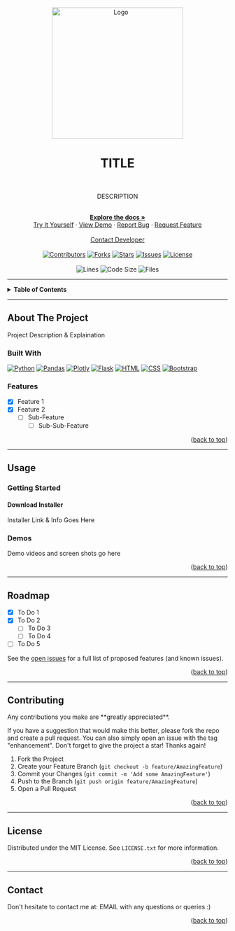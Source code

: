 <!-- Replace "USERNAME" and "PROJECT_NAME" with your own -->

<a id="readme-top"></a>

<!-- TITLE / LOGO / DESC ----------------------------------------------------------------------------------------------->
<div align="center">
    <br>
    <a href="https://github.com/USERNAME/PROJECT_NAME">
        <img src="" alt="Logo" width="300">
    </a>

<h1>TITLE</h1>
<br>

<p>DESCRIPTION</p>

<br>
<div>
    <a href="https://github.com/USERNAME/PROJECT_NAME"><strong>Explore the docs »</strong></a>
    <br>
    <a href="www.your-live-demo.com">Try It Yourself</a>
    ·
    <a href="#demos">View Demo</a>
    ·
    <a href="https://github.com/USERNAME/PROJECT_NAME/issues">Report Bug</a>
    ·
    <a href="https://github.com/USERNAME/PROJECT_NAME/issues">Request Feature</a>
</div>

<br>
<a href="#contact">Contact Developer</a>
<br>
<br>

<!-- PROJECT SHIELDS -->
<div> 
    <!-- CONTRIBUTORS -->
    <a href="https://github.com/USERNAME/PROJECT_NAME/graphs/contributors">
        <img class="chip" alt="Contributors" src="https://img.shields.io/github/contributors/USERNAME/PROJECT_NAME.svg?style=for-the-badge"></a>
    <!-- FORKS -->
    <a href="https://github.com/USERNAME/PROJECT_NAME/network/members">
        <img class="chip" alt="Forks" src="https://img.shields.io/github/forks/USERNAME/PROJECT_NAME.svg?style=for-the-badge"></a>
    <!-- STARS -->
    <a href="https://github.com/USERNAME/PROJECT_NAME/stargazers">
        <img class="chip" alt="Stars" src="https://img.shields.io/github/stars/USERNAME/PROJECT_NAME.svg?style=for-the-badge"></a>
    <!-- ISSUES -->
    <a href="https://github.com/USERNAME/PROJECT_NAME/issues">
        <img class="chip" alt="Issues" src="https://img.shields.io/github/issues/USERNAME/PROJECT_NAME.svg?style=for-the-badge"></a>
    <!-- LICENSE -->
    <a href="./LICENSE.txt">
        <img class="chip" alt="License" src="https://img.shields.io/github/license/USERNAME/PROJECT_NAME.svg?style=for-the-badge"></a>
</div>

<br>

<div>
    <!-- LICENSE -->
    <img class="chip" alt="Lines" src="https://img.shields.io/tokei/lines/github/USERNAME/PROJECT_NAME?style=flat-square"></a>
    <img class="chip" alt="Code Size" src="https://img.shields.io/github/languages/code-size/USERNAME/PROJECT_NAME?style=flat-square"></a>
    <img class="chip" alt="Files" src="https://img.shields.io/github/directory-file-count/USERNAME/PROJECT_NAME?style=flat-square"></a>
</div>

</div> <!-- DIV to CENTER all content inside --> 
<!---------------------------------------------------------------------------------------------------------------------->


<!-- TABLE OF CONTENTS ------------------------------------------------------------------------------------------------->
<hr>
<details>
    <summary><b>Table of Contents</b></summary>
    <ol>
        <li>
            <a href="#about-project">About The Project</a>
            <ul>
                <li><a href="#built-with">Built With</a></li>
                <li><a href="#features">Features</a></li>
            </ul>
        </li>
        <li>
            <a href="#usage">Usage</a>
            <ul>
                <li><a href="#getting-started">Getting Started</a></li>
                <li><a href="#installer">Installer</a></li>
                <li><a href="#demos">Demos & Screenshots</a></li>
            </ul>
        </li>
        <li><a href="#roadmap">Roadmap</a></li>
        <li><a href="#contributing">Contributing</a></li>
        <li><a href="#license">License</a></li>
    </ol>
</details>
<!---------------------------------------------------------------------------------------------------------------------->


<!-- ABOUT THE PROJECT ------------------------------------------------------------------------------------------------->
<hr>
<h2 id="about-project">About The Project</h2>

<p>Project Description & Explaination</p>

<!-- BUILT WITH SHIELDS -->
<h3 id="built-with">Built With</h3>

<a href="https://www.python.org/">
    <img class="chip" alt="Python" src="https://img.shields.io/badge/Python-FFD43B?style=for-the-badge&logo=Python"></a>
<a href="https://pandas.pydata.org">
    <img class="chip" alt="Pandas" src="https://img.shields.io/badge/Pandas-150458?style=for-the-badge&logo=Pandas"></a>
<a href="https://plotly.com/">
    <img class="chip" alt="Plotly" src="https://img.shields.io/badge/Plotly-3F4F75?style=for-the-badge&logo=Plotly"></a>
<a href="https://flask.palletsprojects.com/en/2.3.x/">
    <img class="chip" alt="Flask" src="https://img.shields.io/badge/Flask-000000?style=for-the-badge&logo=Flask"></a>
<a href="https://developer.mozilla.org/en-US/docs/Web/HTML">
    <img class="chip" alt="HTML" src="https://img.shields.io/badge/HTML-E34F26?style=for-the-badge&logo=HTML5&logoColor=white"></a>
<a href="https://developer.mozilla.org/en-US/docs/Web/CSS">
    <img class="chip" alt="CSS" src="https://img.shields.io/badge/CSS-1572B6?style=for-the-badge&logo=CSS3"></a>
<a href="https://getbootstrap.com/">
    <img class="chip" alt="Bootstrap" src="https://img.shields.io/badge/Bootstrap-7952B3?style=for-the-badge&logo=Bootstrap&logoColor=white"></a>

<h3 id="features">Features</h3>

- [x] Feature 1
- [x] Feature 2
  - [ ] Sub-Feature
    - [ ] Sub-Sub-Feature

<p align="right">(<a href="#readme-top">back to top</a>)</p>
<!---------------------------------------------------------------------------------------------------------------------->


<!-- USAGE EXAMPLES --------------------------------------------------------------------------------------------------->
<hr>
<h2 id="usage">Usage</h2>

<h3 id="getting-started">Getting Started</h3>
<h4 id="installer">Download Installer</h4>
<p>Installer Link & Info Goes Here</p>


<h3 id="demos">Demos</h3>
<p>Demo videos and screen shots go here</p>

<p align="right">(<a href="#readme-top">back to top</a>)</p>
<!---------------------------------------------------------------------------------------------------------------------->


<!-- ROADMAP --------------------------------------------------------------------------------------------------->
<hr>
<h2 id="roadmap">Roadmap</h2>

- [x] To Do 1
- [x] To Do 2
  - [ ] To Do 3
  - [ ] To Do 4
- [ ] To Do 5

See the [open issues](https://github.com/github_username/repo_name/issues) for a full list of proposed features (and known issues).

<p align="right">(<a href="#readme-top">back to top</a>)</p>
<!---------------------------------------------------------------------------------------------------------------------->


<!-- CONTRIBUTING ---------------------------------------------------------------------------------------------------->
<hr>
<h2 id="contributing">Contributing</h2>
Any contributions you make are **greatly appreciated**.

If you have a suggestion that would make this better, please fork the repo and create a pull request. You can also simply open an issue with the tag "enhancement".
Don't forget to give the project a star! Thanks again!

1. Fork the Project
2. Create your Feature Branch (`git checkout -b feature/AmazingFeature`)
3. Commit your Changes (`git commit -m 'Add some AmazingFeature'`)
4. Push to the Branch (`git push origin feature/AmazingFeature`)
5. Open a Pull Request

<p align="right">(<a href="#readme-top">back to top</a>)</p>
<!---------------------------------------------------------------------------------------------------------------------->


<!-- LICENSE ----------------------------------------------------------------------------------------------------->
<hr>
<h2 id="license">License</h2>

Distributed under the MIT License. See `LICENSE.txt` for more information.

<p align="right">(<a href="#readme-top">back to top</a>)</p>
<!---------------------------------------------------------------------------------------------------------------------->


<!-- CONTACT ----------------------------------------------------------------------------------------------------->
<hr>
<h2 id="contact">Contact</h2>

Don't hesitate to contact me at: EMAIL with any questions or queries :)

<p align="right">(<a href="#readme-top">back to top</a>)</p>
<!---------------------------------------------------------------------------------------------------------------------->